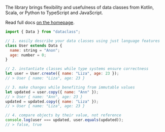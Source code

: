 The library brings flexibility and usefulness of data classes from Kotlin, Scala, or Python to TypeScript and JavaScript.

Read full docs [on the homepage](https://dataclass.js.org).

```javascript
import { Data } from "dataclass";

// 1. easily describe your data classes using just language features
class User extends Data {
  name: string = "Anon";
  age: number = 0;
}

// 2. instantiate classes while type systems ensure correctness
let user = User.create({ name: "Liza", age: 23 });
// > User { name: "Liza", age: 23 }

// 3. make changes while benefiting from immutable values
let updated = user.copy({ name: "Ann" });
// > User { name: "Ann", age: 23 }
updated = updated.copy({ name: "Liza" });
// > User { name: "Liza", age: 23 }

// 4. compare objects by their value, not reference
console.log(user === updated, user.equals(updated));
// > false, true
```